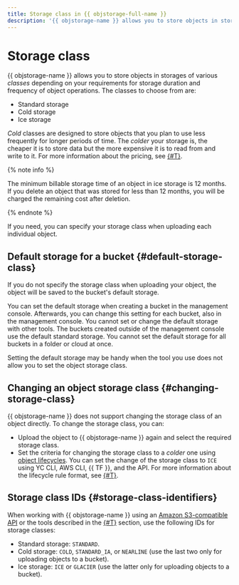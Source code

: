 ```yaml
---
title: Storage class in {{ objstorage-full-name }}
description: '{{ objstorage-name }} allows you to store objects in storages of various classes depending on your requirements for storage duration and frequency of operations with objects. The service offers standard, cold, and ice storage.'
---
```


# Storage class

{{ objstorage-name }} allows you to store objects in storages of various _classes_ depending on your requirements for storage duration and frequency of object operations. The classes to choose from are:

* Standard storage
* Cold storage
* Ice storage

_Cold_ classes are designed to store objects that you plan to use less frequently for longer periods of time. The _colder_ your storage is, the cheaper it is to store data but the more expensive it is to read from and write to it. For more information about the pricing, see [{#T}](../pricing.md).


{% note info %}

The minimum billable storage time of an object in ice storage is 12 months. If you delete an object that was stored for less than 12 months, you will be charged the remaining cost after deletion.

{% endnote %}


If you need, you can specify your storage class when uploading each individual object.

## Default storage for a bucket {#default-storage-class}

If you do not specify the storage class when uploading your object, the object will be saved to the bucket's default storage.

You can set the default storage when creating a bucket in the management console. Afterwards, you can change this setting for each bucket, also in the management console. You cannot set or change the default storage with other tools. The buckets created outside of the management console use the default standard storage. You cannot set the default storage for all buckets in a folder or cloud at once.

Setting the default storage may be handy when the tool you use does not allow you to set the object storage class.

## Changing an object storage class {#changing-storage-class}

{{ objstorage-name }} does not support changing the storage class of an object directly. To change the storage class, you can:

- Upload the object to {{ objstorage-name }} again and select the required storage class.
- Set the criteria for changing the storage class to a _colder_ one using [object lifecycles](lifecycles.md). You can set the change of the storage class to `ICE` using YC CLI, AWS CLI, {{ TF }}, and the API. For more information about the lifecycle rule format, see [{#T}](../s3/api-ref/lifecycles/xml-config.md).

## Storage class IDs {#storage-class-identifiers}

When working with {{ objstorage-name }} using an [Amazon S3-compatible API](../s3/index.md) or the tools described in the [{#T}](../tools/index.md) section, use the following IDs for storage classes:

* Standard storage: `STANDARD`.
* Cold storage: `COLD`, `STANDARD_IA`, or `NEARLINE` (use the last two only for uploading objects to a bucket).
* Ice storage: `ICE` or `GLACIER` (use the latter only for uploading objects to a bucket).